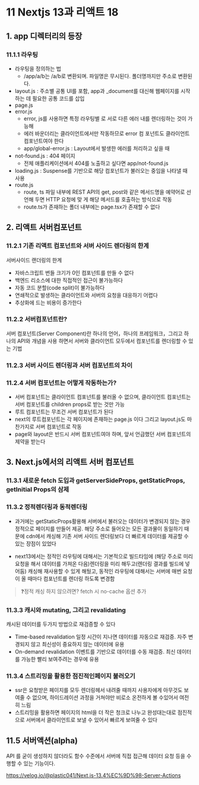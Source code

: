 # 11 Nextjs 13과 리액트 18

## 1. app 디렉터리의 등장

### 11.1.1 라우팅

- 라우팅을 정의하는 법
  - /app/a/b는 /a/b로 변환되며. 파일명은 무시된다. 폴더명까지만 주소로 변환된다.
- layout.js : 주소별 공통 UI를 포함, app과 \_document를 대신해 웹페이지를 시작 하는 데 필요한 공통 코드를 삽입
- page.js
- error.js
  - error, js를 사용하면 특정 라우팅별 로 서로 다른 에러 내를 렌더링하는 것이 가능해
  - 에러 바운더리는 클라이언트에서만 작동하므로 error 컴 포넌트도 클라이언트 컴포넌트여야 한다
  - app/global-error.js : Layout에서 발생한 에러를 처리하고 싶을 때
- not-found.js : 404 페이지
  - 전체 애플리케이션에서 404를 노출하고 싶다면 app/not-found.js
- loading.js : Suspense를 기반으로 해당 컴포넌트가 불러오는 중임을 나타낼 때 사용
- route.js
  - route, ts 파일 내부에 REST API의 get, post와 같은 메서드명을 예약어로 선언해 두면 HTTP 요청에 맞 게 해당 메서드를 호출하는 방식으로 작동
  - route.ts가 존재하는 폴더 내부에는 page.tsx가 존재할 수 없다

## 2. 리액트 서버컴포넌트

### 11.2.1 기존 리액트 컴포넌트와 서버 사이드 렌더링의 한계

서버사이드 랜더링의 한계

- 자바스크립트 번들 크기가 0인 컴포넌트를 만들 수 없다
- 백엔드 리소스에 대한 직접적인 접근이 불가능하다
- 자동 코드 분할(code split)이 불가능하다
- 연쇄적으로 발생하는 클라이언트와 서버의 요청을 대응하기 어렵다
- 추상화에 드는 비용이 증가한다

### 11.2.2 서버컴포넌트란?

서버 컴포넌트(Server Component)란 하나의 언어，하나의 프레임워크，그리고 하나의 API와 개념을 사용 하면서 서버와 클라이언트 모두에서 컴포넌트를 렌더링할 수 있는 기법

### 11.2.3 서버 사이드 렌더링과 서버 컴포넌트의 차이

### 11.2.4 서버 컴포넌트는 어떻게 작동하는가?

- 서버 컴포넌트는 클라이언트 컴포넌트를 불러올 수 없으며, 클라이언트 컴포넌트는 서버 컴포넌트를 children props로 받는 것만 가능
- 루트 컴포넌트는 무조건 서버 컴포넌트가 된다
- next의 루트컴포넌트는 각 페이지에 존재하는 page.js 이다 그리고 layout.js도 마찬가지로 서버 컴포넌트로 작동
- page와 layout은 반드시 서버 컴포넌트여야 하며, 앞서 언급했던 서버 컴포넌트의 제약을 받는다

## 3. Next.js에서의 리액트 서버 컴포넌트

### 11.3.1 새로운 fetch 도입과 getServerSideProps, getStaticProps, getlnitial Props의 삼제

### 11.3.2 정적렌더링과 동적렌더링

- 과거에는 getStaticProps활용해 서버에서 불러오는 데이터가 변경되지 않는 경우 정적으로 페이지를 만들어 제공. 해당 주소로 들어오는 모든 결과물이 동일하기 때문에 cdn에서 캐싱해 기존 서버 사이드 렌더링보다 더 빠르게 데이터를 제공할 수 있는 장점이 있었다

- next13에서는 정적인 라우팅에 대해서는 기본적으로 빌드타임에 (해당 주소로 미리 요청을 해서 데이터를 가져온 다음)렌더링을 미리 해두고(렌더링 결과를 빌드에 넣어둠) 캐싱해 재사용할 수 있게 해뒀고, 동적인 라우팅에 대해서는 서버에 매번 요청이 올 때마다 컴포넌트를 렌더링 하도록 변경함

> ❓정적 캐싱 하지 않으려면?
> fetch 시 no-cache 옵션 추가

### 11.3.3 캐시와 mutating, 그리고 revalidating

캐시된 데이터를 두가지 방법으로 재검증할 수 있다

- Time-based revalidation 일정 시간이 지나면 데이터를 자동으로 재검증. 자주 변경되지 않고 최신성이 중요하지 않는 데이터에 유용
- On-demand revalidation 이벤트를 기반으로 데이터를 수동 재검증. 최신 데이터를 가능한 빨리 보여주려는 경우에 유용

### 11.3.4 스트리밍을 활용한 점진적인페이지 불러오기

- ssr은 요청받은 페이지를 모두 렌더링헤서 내려줄 때까지 사용자에게 아무것도 보여줄 수 없으며, 하이드레이션 과정을 거쳐야만 비로소 온전하게 볼 수있어서 여전히 느림
- 스트리밍을 활용하면 페이지의 html을 더 작은 청크로 나누고 완성대는대로 점진적으로 서버에서 클라이언트로 보낼 수 있어서 빠르게 보여줄 수 있다

## 11.5 서버액션(alpha)

API 를 굳이 생성하지 않더라도 함수 수준에서 서버에 직접 접근해 데이터 요청 등을 수행할 수 있는 기능이다.

https://velog.io/@plastic041/Next.js-13.4%EC%9D%98-Server-Actions
